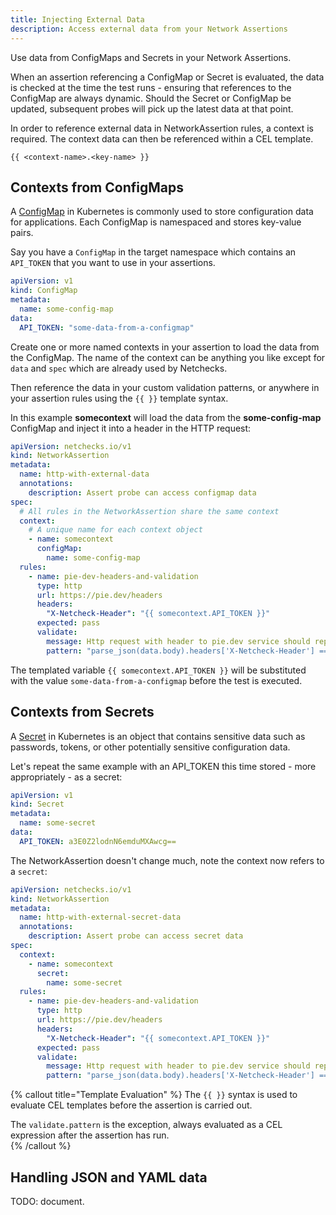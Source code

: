```yaml
---
title: Injecting External Data
description: Access external data from your Network Assertions
---
```


Use data from ConfigMaps and Secrets in your Network Assertions. 

When an assertion referencing a ConfigMap or Secret is evaluated, the data is checked at the time
the test runs - ensuring that references to the ConfigMap are always dynamic. Should the Secret 
or ConfigMap be updated, subsequent probes will pick up the latest data at that point.

In order to reference external data in NetworkAssertion rules, a context is required. The context 
data can then be referenced within a CEL template.

```
{{ <context-name>.<key-name> }}
```


## Contexts from ConfigMaps

A [ConfigMap](https://kubernetes.io/docs/concepts/configuration/configmap/) in Kubernetes is commonly used
to store configuration data for applications. Each ConfigMap is namespaced and stores key-value pairs.

Say you have a `ConfigMap` in the target namespace which contains an `API_TOKEN` that you want to use in your assertions.

```yaml
apiVersion: v1
kind: ConfigMap
metadata:
  name: some-config-map
data:
  API_TOKEN: "some-data-from-a-configmap"
```

Create one or more named contexts in your assertion to load the data from the ConfigMap. The name of the 
context can be anything you like except for `data` and `spec` which are already used by Netchecks.

Then reference the data in your custom validation patterns, or anywhere in your assertion rules
using the `{{ }}` template syntax.

In this example **somecontext** will load the data from the **some-config-map** ConfigMap and inject
it into a header in the HTTP request:

```yaml
apiVersion: netchecks.io/v1
kind: NetworkAssertion
metadata:
  name: http-with-external-data
  annotations:
    description: Assert probe can access configmap data
spec:
  # All rules in the NetworkAssertion share the same context
  context:
    # A unique name for each context object
    - name: somecontext
      configMap:
        name: some-config-map
  rules:
    - name: pie-dev-headers-and-validation
      type: http
      url: https://pie.dev/headers
      headers:
        "X-Netcheck-Header": "{{ somecontext.API_TOKEN }}"
      expected: pass
      validate:
        message: Http request with header to pie.dev service should reply with header value
        pattern: "parse_json(data.body).headers['X-Netcheck-Header'] == somecontext.API_TOKEN"
```

The templated variable `{{ somecontext.API_TOKEN }}` will be substituted with the value 
`some-data-from-a-configmap` before the test is executed.

## Contexts from Secrets

A [Secret](https://kubernetes.io/docs/concepts/configuration/secret/) in Kubernetes is an object 
that contains sensitive data such as passwords, tokens, or other potentially sensitive 
configuration data.

Let's repeat the same example with an API_TOKEN this time stored - more appropriately - as a 
secret:

```yaml
apiVersion: v1
kind: Secret
metadata:
  name: some-secret
data:
  API_TOKEN: a3E0Z2lodnN6emduMXAwcg==
```

The NetworkAssertion doesn't change much, note the context now refers to a `secret`:

```yaml
apiVersion: netchecks.io/v1
kind: NetworkAssertion
metadata:
  name: http-with-external-secret-data
  annotations:
    description: Assert probe can access secret data
spec:
  context:
    - name: somecontext
      secret:
        name: some-secret
  rules:
    - name: pie-dev-headers-and-validation
      type: http
      url: https://pie.dev/headers
      headers:
        "X-Netcheck-Header": "{{ somecontext.API_TOKEN }}"
      expected: pass
      validate:
        message: Http request with header to pie.dev service should reply with header value
        pattern: "parse_json(data.body).headers['X-Netcheck-Header'] == somecontext.API_TOKEN"
```


{% callout title="Template Evaluation" %}
The `{{ }}` syntax is used to evaluate CEL templates before the assertion is carried out.

The `validate.pattern` is the exception, always evaluated as a CEL expression after the assertion has run.  
{% /callout %}


## Handling JSON and YAML data

TODO: document.
